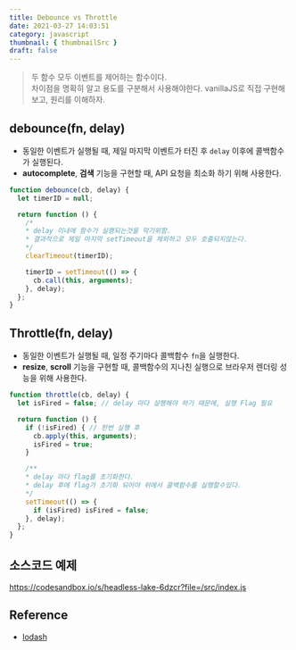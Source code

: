 ```yaml
---
title: Debounce vs Throttle
date: 2021-03-27 14:03:51
category: javascript
thumbnail: { thumbnailSrc }
draft: false
---
```


> 두 함수 모두 이벤트를 제어하는 함수이다.  
> 차이점을 명확히 알고 용도를 구분해서 사용해야한다.
> vanillaJS로 직접 구현해보고, 원리를 이해하자.


## debounce(fn, delay)

- 동일한 이벤트가 실행될 때, 제일 마지막 이벤트가 터진 후 `delay` 이후에 콜백함수가 실행된다. 
- **autocomplete**, **검색** 기능을 구현할 때, API 요청을 최소화 하기 위해 사용한다.

```javascript
function debounce(cb, delay) {
  let timerID = null;

  return function () {
    /*
    * delay 이내에 함수가 실행되는것을 막기위함.
    * 결과적으로 제일 마지막 setTimeout을 제외하고 모두 호출되지않는다.
    */
    clearTimeout(timerID);

    timerID = setTimeout(() => {
      cb.call(this, arguments);
    }, delay);
  };
}

```



## Throttle(fn, delay)
- 동일한 이벤트가 실행될 때, 일정 주기마다 콜백함수 `fn`을 실행한다.
- **resize**, **scroll** 기능을 구현할 때, 콜백함수의 지나친 실행으로 브라우저 렌더링 성능을 위해 사용한다.


```javascript
function throttle(cb, delay) {
  let isFired = false; // delay 마다 실행해야 하기 때문에, 실행 Flag 필요

  return function () {
    if (!isFired) { // 한번 실행 후
      cb.apply(this, arguments);
      isFired = true;
    }

    /**
    * delay 마다 flag를 초기화한다.
    * delay 후에 flag가 초기화 되어야 위에서 콜백함수를 실행할수있다.
    */
    setTimeout(() => {
      if (isFired) isFired = false;
    }, delay);
  };
}
```

## 소스코드 예제

https://codesandbox.io/s/headless-lake-6dzcr?file=/src/index.js

## Reference

- [lodash](https://lodash.com/docs/4.17.15)
